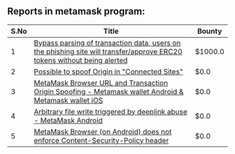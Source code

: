 ## Reports in metamask program:
| S.No | Title | Bounty |
| ---- | ----- | ------ |
| 1 | [Bypass parsing of transaction data, users on the phishing site will transfer/approve  ERC20 tokens without being alerted](https://hackerone.com/reports/1651429) | $1000.0 |
| 2 | [Possible to spoof Origin in "Connected Sites"](https://hackerone.com/reports/1710564) | $0.0 |
| 3 | [MetaMask Browser URL and Transaction Origin Spoofing - Metamask wallet Android & Metamask wallet iOS](https://hackerone.com/reports/1751333) | $0.0 |
| 4 | [Arbitrary file write triggered by deeplink abuse - MetaMask Android](https://hackerone.com/reports/1768166) | $0.0 |
| 5 | [MetaMask Browser (on Android) does not enforce Content-Security-Policy header](https://hackerone.com/reports/1941767) | $0.0 |
